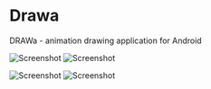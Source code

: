 # Drawa
DRAWa - animation drawing application for Android

![Screenshot](graphics/main.png "Main Screen")
![Screenshot](graphics/draw.png "Draw Screen")

![Screenshot](graphics/palette.png "Palette")
![Screenshot](graphics/share.png "Share Screen")
